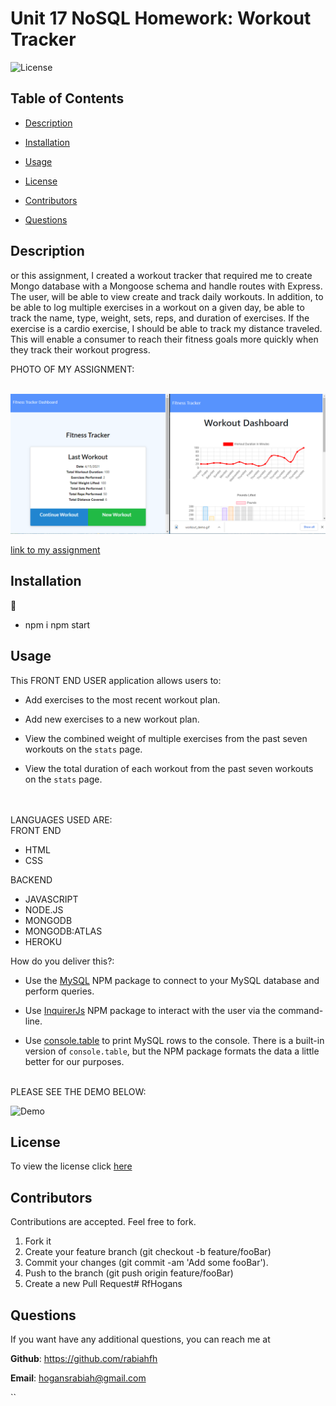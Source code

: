 # Unit 17 NoSQL Homework: Workout Tracker

 ![License](https://img.shields.io/badge/license-MIT-red) 

  
 ## Table of Contents
  
* [Description](#Description)
  
* [Installation](#Installation)
  
* [Usage](#Usage)
  
* [License](#License)
  
* [Contributors](#Contributors)
  
* [Questions](#Questions)
  
 ## Description 
  
or this assignment, I created a workout tracker that required me to create Mongo database with a Mongoose schema and handle routes with Express.
The user, will be able to view create and track daily workouts. In addition, to be able to log multiple exercises in a workout on a given day, be able to track the name, type, weight, sets, reps, and duration of exercises. If the exercise is a cardio exercise, I should be able to track my distance traveled. This will enable a consumer to reach their fitness goals more quickly when they track their workout progress.


PHOTO OF MY ASSIGNMENT:


<br>![photo of my assignment](./Images/workout.PNG)


[link to my assignment](https://github.com/rabiahfh/workout_tracker)

 ## Installation
  
 💾 
  
* npm i
npm start
  

    
 ## Usage
 

 This  FRONT END USER application allows users to:

  * Add exercises to the most recent workout plan.

  * Add new exercises to a new workout plan.

  * View the combined weight of multiple exercises from the past seven workouts on the `stats` page.

  * View the total duration of each workout from the past seven workouts on the `stats` page.

<br>
<br>
LANGUAGES USED ARE:
<br>
FRONT END

- HTML
- CSS

BACKEND
- JAVASCRIPT
- NODE.JS
- MONGODB
- MONGODB:ATLAS
- HEROKU


How do you deliver this?:

* Use the [MySQL](https://www.npmjs.com/package/mysql) NPM package to connect to your MySQL database and perform queries.

* Use [InquirerJs](https://www.npmjs.com/package/inquirer/v/0.2.3) NPM package to interact with the user via the command-line.

* Use [console.table](https://www.npmjs.com/package/console.table) to print MySQL rows to the console. There is a built-in version of `console.table`, but the NPM package formats the data a little better for our purposes.
<br>
PLEASE SEE THE DEMO BELOW:

 ![Demo](workout_demo.gif) 

 ## License
 To view the license click [here](https://choosealicense.com/licenses/mit/)

  
 ## Contributors
  
 Contributions are accepted. Feel free to fork.
1. Fork it
2. Create your feature branch (git checkout -b feature/fooBar)
3. Commit your changes (git commit -am 'Add some fooBar').
4. Push to the branch (git push origin feature/fooBar)
5. Create a new Pull Request# RfHogans

  
  
 ## Questions
  
 If you want have any additional questions, you can reach me at
  
 **Github**: https://github.com/rabiahfh
  
 **Email**: hogansrabiah@gmail.com



``